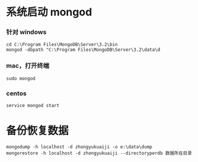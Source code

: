 # 系统启动 mongod
### 针对 windows
```
cd C:\Program Files\MongoDB\Server\3.2\bin
mongod -dbpath "C:\Program Files\MongoDB\Server\3.2\data\d
```

### mac，打开终端
```
sudo mongod
```

### centos
```
service mongod start
```

# 备份恢复数据

```
mongodump -h localhost -d zhongyukuaiji -o e:\data\dump
mongorestore -h localhost -d zhongyukuaiji --directoryperdb 数据所在目录
```
